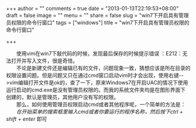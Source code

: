 +++
author = ""
comments = true
date = "2013-01-13T22:19:53+08:00"
draft = false
image = ""
menu = ""
share = false
slug = "win7下开启具有管理员权限的命令行窗口"
tags = ["windows"]
title = "win7下开启具有管理员权限的命令行窗口"

+++

&emsp;&emsp;使用vim在win7下敲代码的时候，发现最后保存的时候提示错误 ：E212：无法打开并写入文件，很是奇怪。        
&emsp;&emsp;不论是新建文件还是编辑已有的文件，问题现象一致，猜想应该是所在目录的权限设置问题。但是问题又只在通过cmd窗口启动vim时才会出现，使用右键-->vim编辑打开文件是ok的，查了一下，原来Windows7在开启UAC的情况下使用运行启动的cmd.exe是没有管理员权限的。而我的系统文件夹均是在图形界面下创建的，默认是管理员，其他用户没有写的权限。    
&emsp;&emsp;那么，如何使用管理员权限启动cmd或者其他程序呢，一个简单的方法是：    
&emsp;&emsp;*在开始菜单的搜索框里输入cmd或者你要运行的程序名称，然后按下ctrl + shift + enter* 即可